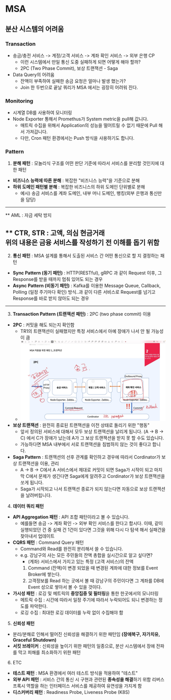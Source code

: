 # MSA

## 분산 시스템의 어려움

### Transaction

- 송금/충전 서비스 -> 계정/고객 서비스 -> 계좌 확인 서비스 -> 외부 은행 CP
  - 이런 시스템에서 만일 통신 도중 실패하게 되면 어떻게 해야 할까?
  - 2PC (Two Phase Commit), 보상 트랜잭션 - Saga
- Data Query의 어려움
  - 잔액이 부족하여 실패한 송금 요청은 얼마나 발생 했는가?
  - Join 한 두번으로 끝날 쿼리가 MSA 에서는 굉장히 어려워 진다.

### Monitoring

- 시계열 DB를 사용하여 모니터링
- Node Exporter 통해서 Promethus가 System metric을 pull해 값니다.
  - 매트릭 수집을 위해서 Application의 성능을 떨어트릴 수 없기 때문에 Pull 해서 가져갑니다.
  - 다만, Cron 패턴 환경에서는 Push 방식을 사용하기도 합니다.

### Pattern


1. **분해 패턴** : 모놀리식 구조를 어떤 판단 기준에 따라서 서비스를 분리할 것인지에 대한 패턴
- **비즈니스 능력에 따른 분해** : 복잡한 "비즈니스 능력"을 기준으로 분해
- **하위 도메인 패턴별 분해** : 복잡한 비즈니스의 하위 도메인 단위별로 분해 
  - 예시) 송금 서비스를 계좌 도메인, 내부 머니 도메인, 뱅킹(외부 은행과 통신만을 담당)
---
** AML : 자금 세탁 방지  

** CTR, STR : 고액, 의심 현금거래  
위의 내용은 금융 서비스를 작성하기 전 이해를 돕기 위함
---

2. **통신 패턴** : MSA 설계를 통해서 도출된 서비스 간 어떤 통신으로 할 지 결정하는 패턴  

- **Sync Pattern (동기 패턴)** : HTTP(RESTful), gRPC 과 같이 Request 이후, 그 Response를 받을 때까지 멈춰 있어도 되는 경우
- **Async Pattern (비동기 패턴)** : Kafka를 이용한 Message Queue, Callback, Polling (일정 주기마다 확인) 방식..과 같이 다른 서비스로 Request를 넘기고 Response를 바로 받지 않아도 되는 경우

---

3. **Transaction Pattern (트랜잭션 패턴)** : 2PC (two phase commit) 이용  

- **2PC** : 커밋을 해도 되는지 확인함
  - TR1의 트랜잭션이 실패했지만 특정 서비스에서 아예 장애가 나서 안 될 가능성이 큼
  - ![img.png](ImageDirectory/img.png)
- **보상 트랜잭션** : 완전히 종료된 트랜잭션을 이전 상태로 돌리기 위한 "행동"
  - 앞서 정의된 서비스에 대해서 모두 보상 트랜잭션을 날리게 됩니다. (A -> B -> C) 에서 C가 장애가 났는데 A가 그 보상 트랜잭션을 받지 못 할 수도 있습니다.
  - 가능하다면 MSA 내부에서 서로 트랜잭션을 침범하지 않는 것이 좋다고 합니다.
- **Saga Pattern** : 트랜잭션의 선후 관계를 확인하고 경우에 따라서 Cordinator가 보상 트랜잭션을 이용, 관리
  - A -> B -> C에서 A 서비스에서 제대로 커밋이 되면 Saga가 시작이 되고 마지막 C에서 문제가 생긴다면 Saga에게 알려주고 Cordinator가 보상 트랜잭션을 쏘게 됩니다.
  - Saga가 시작되고 나서 트랜잭션 종료가 되지 않는다면 자동으로 보상 트랜잭션을 날려버립니다.  

4. **데이터 쿼리 패턴**
- **API Aggregation 패턴** : API 조합 패턴이라고 볼 수 있습니다.
  - 예를들면 송금 -> 계좌 확인 -> 외부 확인 서비스를 한다고 합시다. 이때, 같이 실행되었던 건 중 실패 건 1건이 있다면 그것을 위해 다시 다 탐색 해서 실패건을 찾아내서 업데이트
- **CQRS 패턴** : Command Query 패턴
  - Command와 Read를 완전히 분리해서 쓸 수 있습니다. 
  - e.g. 강남구의 사는 모든 주민들의 잔액 총합을 실시간으로 알고 싶다면?
    - (계좌) 서비스에서 가지고 있는 특정 (고객 서비스)의 잔액
    1. Command (잔액)이 변경 되었을 때 변경된 계좌에 대한 정보를 Event Broker에 쌓는다.
    2. 고객정보를 Read 하는 곳에서 볼 때 강남구의 주민이다면 그 계좌를 DB에 Event 성으로 쌓아서 볼 수 있을 것이다.
- **가시성 패턴** : 로깅 및 메트릭의 **중앙집중 및 필터링**을 통한 한곳에서의 모니터링
  - 메트릭 수집 : 시간에 따라서 일정 주기에 따라서 누락되어도 되니 변경하는 정도를 파악한다.
  - 로깅 수집 : 최대한 로깅 데이터를 누락 없이 수집해야 함  

5. **신뢰성 패턴**
- 분리/분해로 인해서 떨어진 신뢰성을 해결하기 위한 패턴임 **(장애복구, 자가치유, Graceful Shutdown)**
- **서킷 브레이커** : 신뢰성을 높이기 위한 패턴의 일종으로, 분산 시스템에서 장애 전파를 막고 피해를 최소화하기 위한 패턴

6. ETC
- **테스트 패턴** : MSA 환경에서 여러 테스트 방식을 적용하여 "테스트"
- **외부 API 패턴** : 서비스 간의 통신 시 구현과 관련된 **종속성을 해결**하기 위함 리버스 프록시 역할을 하는 인터페이스 서비스를 제공하여 유연성을 가지게 함
- **디스커버리 패턴** : Readiness Probe, Liveness Probe (K8S)
   

